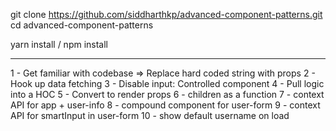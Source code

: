 git clone https://github.com/siddharthkp/advanced-component-patterns.git
cd advanced-component-patterns

yarn install / npm install

---

1 - Get familiar with codebase => Replace hard coded string with props
2 - Hook up data fetching
3 - Disable input: Controlled component
4 - Pull logic into a HOC
5 - Convert to render props
6 - children as a function
7 - context API for app + user-info
8 - compound component for user-form
9 - context API for smartInput in user-form
10 - show default username on load
